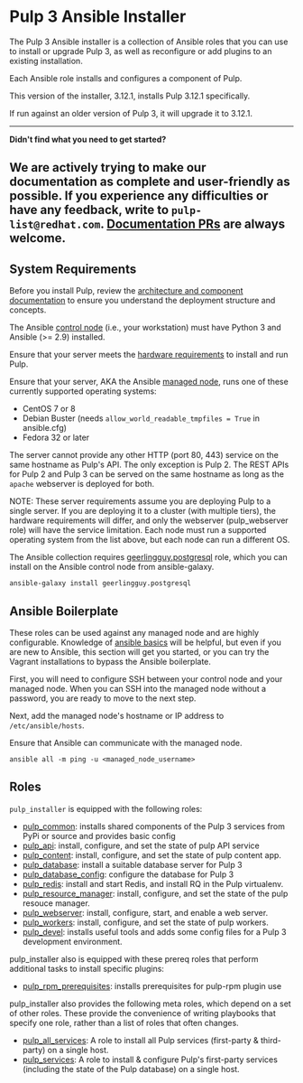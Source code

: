 Pulp 3 Ansible Installer
========================

The Pulp 3 Ansible installer is a collection of Ansible roles that you can use to install or upgrade Pulp 3, as well as reconfigure or add plugins to an existing installation.

Each Ansible role installs and configures a component of Pulp.

This version of the installer, 3.12.1, installs Pulp 3.12.1 specifically.

If run against an older version of Pulp 3, it will upgrade it to 3.12.1.

---
**Didn't find what you need to get started?**

We are actively trying to make our documentation as complete and user-friendly as possible.
If you experience any difficulties or have any feedback, write to `pulp-list@redhat.com`.
[Documentation PRs](https://github.com/pulp/pulp_installer/edit/master/docs/index.md) are always welcome.
---


System Requirements
-------------------

Before you install Pulp, review the [architecture and component documentation](https://docs.pulpproject.org/pulpcore/components.html#) to ensure you understand the deployment structure and concepts.

The Ansible [control node](https://docs.ansible.com/ansible/2.5/network/getting_started/basic_concepts.html#control-node)
(i.e., your workstation) must have Python 3 and Ansible (>= 2.9) installed.

Ensure that your server meets the [hardware requirements](https://docs.pulpproject.org/pulpcore/components.html#hardware-requirements) to install and run Pulp.

Ensure that your server, AKA the Ansible [managed node](https://docs.ansible.com/ansible/2.5/network/getting_started/basic_concepts.html#managed-nodes),
runs one of these currently supported operating systems:

- CentOS 7 or 8
- Debian Buster (needs `allow_world_readable_tmpfiles = True` in ansible.cfg)
- Fedora 32 or later

The server cannot provide any other HTTP (port 80, 443) service on the same hostname as Pulp's API. The only
exception is Pulp 2. The REST APIs for Pulp 2 and Pulp 3 can be served on the same hostname as
long as the `apache` webserver is deployed for both.

NOTE: These server requirements assume you are deploying Pulp to a single server. If you are deploying it
to a cluster (with multiple tiers), the hardware requirements will differ, and only the webserver
(pulp_webserver role) will have the service limitation. Each node must run a supported operating
system from the list above, but each node can run a different OS.

The Ansible collection requires [geerlingguy.postgresql](https://galaxy.ansible.com/geerlingguy/postgresql) role,
which you can install on the Ansible control node from ansible-galaxy.

```
ansible-galaxy install geerlingguy.postgresql
```

Ansible Boilerplate
-------------------

These roles can be used against any managed node and are highly configurable.  Knowledge of
[ansible basics](https://docs.ansible.com/ansible/2.5/user_guide/intro_getting_started.html) will
be helpful, but even if you are new to Ansible, this section will get you started, or you can try
the Vagrant installations to bypass the Ansible boilerplate.

First, you will need to configure SSH between your control node and your managed node. When you can
SSH into the managed node without a password, you are ready to move to the next step.

Next, add the managed node's hostname or IP address to `/etc/ansible/hosts`.

Ensure that Ansible can communicate with the managed node.

```
ansible all -m ping -u <managed_node_username>
```

Roles
-----

`pulp_installer` is equipped with the following roles:

- [pulp_common](roles/pulp_common): installs shared components of the Pulp 3 services from PyPi or source and provides basic config
- [pulp_api](roles/pulp_api): install, configure, and set the state of pulp API service
- [pulp_content](roles/pulp_content): install, configure, and set the state of pulp content app.
- [pulp_database](roles/pulp_database): install a suitable database server for Pulp 3
- [pulp_database_config](roles/pulp_database_config): configure the database for Pulp 3
- [pulp_redis](roles/pulp_redis): install and start Redis, and install RQ in the Pulp virtualenv.
- [pulp_resource_manager](roles/pulp_resource_manager): install, configure, and set the state of the pulp resouce manager.
- [pulp_webserver](roles/pulp_webserver): install, configure, start, and enable a web server.
- [pulp_workers](roles/pulp_workers): install, configure, and set the state of pulp workers.
- [pulp_devel](roles/pulp_devel): installs useful tools and adds some config files for a Pulp 3 development environment.

pulp_installer also is equipped with these prereq roles that perform additional tasks to install specific plugins:

- [pulp_rpm_prerequisites](/prereq_roles/pulp_rpm_prerequisites): installs prerequisites for pulp-rpm plugin use

pulp_installer also provides the following meta roles, which depend on a set of other roles. These provide
the convenience of writing playbooks that specify one role, rather than a list of roles that often changes.

- [pulp_all_services](meta_roles/pulp_all_services/): A role to install all Pulp services (first-party & third-party) on a single host.
- [pulp_services](meta_roles/pulp_services/): A role to install & configure Pulp's
  first-party services (including the state of the Pulp database) on a single host.
